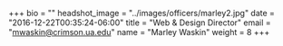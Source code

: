 +++
bio = ""
headshot_image = "../images/officers/marley2.jpg"
date = "2016-12-22T00:35:24-06:00"
title = "Web & Design Director"
email = "mwaskin@crimson.ua.edu"
name = "Marley Waskin"
weight = 8
+++
